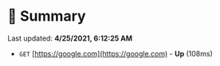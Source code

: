 # 📖 Summary
Last updated: **4/25/2021, 6:12:25 AM**

- `GET` [https://google.com](https://google.com) - **Up** (108ms)
